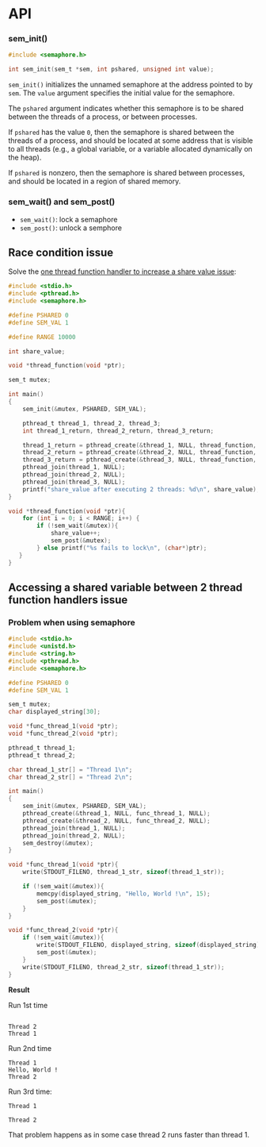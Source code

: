 # API

### sem_init()

```c
#include <semaphore.h>

int sem_init(sem_t *sem, int pshared, unsigned int value);
```

``sem_init()`` initializes the unnamed semaphore at the address pointed to by ``sem``. The ``value`` argument specifies the initial value for the semaphore.

The ``pshared`` argument indicates whether this semaphore is to be shared between the threads of a process, or between processes.

If ``pshared`` has the value ``0``, then the semaphore is shared between the threads of a process, and should be located at some address that is visible to all threads (e.g., a global variable, or a variable allocated dynamically on the heap).

If ``pshared`` is nonzero, then the semaphore is shared between processes, and should be located in a region of shared memory.

### sem_wait() and sem_post()

* ``sem_wait()``: lock a semaphore
* ``sem_post()``: unlock a semphore

## Race condition issue

Solve the [one thread function handler to increase a share value issue](https://github.com/TranPhucVinh/C/blob/master/Physical%20layer/Thread/Race%20condition.md#one-thread-function-handler-to-increase-a-share-value):

```c
#include <stdio.h>
#include <pthread.h>
#include <semaphore.h>

#define PSHARED 0
#define SEM_VAL	1

#define RANGE 10000

int share_value;

void *thread_function(void *ptr);

sem_t mutex;

int main()
{  
    sem_init(&mutex, PSHARED, SEM_VAL);

	pthread_t thread_1, thread_2, thread_3;
	int thread_1_return, thread_2_return, thread_3_return;

	thread_1_return = pthread_create(&thread_1, NULL, thread_function, "Thread 1");
    thread_2_return = pthread_create(&thread_2, NULL, thread_function, "Thread 2");
    thread_3_return = pthread_create(&thread_3, NULL, thread_function, "Thread 3");
	pthread_join(thread_1, NULL);
    pthread_join(thread_2, NULL);
    pthread_join(thread_3, NULL);
    printf("share_value after executing 2 threads: %d\n", share_value);//30000
}

void *thread_function(void *ptr){
	for (int i = 0; i < RANGE; i++) {
		if (!sem_wait(&mutex)){
			share_value++;
			sem_post(&mutex);
		} else printf("%s fails to lock\n", (char*)ptr);
   }   
}
```

## Accessing a shared variable between 2 thread function handlers issue

### Problem when using semaphore

```c
#include <stdio.h>
#include <unistd.h>
#include <string.h>
#include <pthread.h>
#include <semaphore.h>

#define PSHARED 0
#define SEM_VAL	1

sem_t mutex;
char displayed_string[30];

void *func_thread_1(void *ptr);
void *func_thread_2(void *ptr);

pthread_t thread_1;
pthread_t thread_2;

char thread_1_str[] = "Thread 1\n";
char thread_2_str[] = "Thread 2\n";

int main()
{
	sem_init(&mutex, PSHARED, SEM_VAL);
	pthread_create(&thread_1, NULL, func_thread_1, NULL);
	pthread_create(&thread_2, NULL, func_thread_2, NULL);
	pthread_join(thread_1, NULL);
	pthread_join(thread_2, NULL);
	sem_destroy(&mutex);
}

void *func_thread_1(void *ptr){
	write(STDOUT_FILENO, thread_1_str, sizeof(thread_1_str));

	if (!sem_wait(&mutex)){
		memcpy(displayed_string, "Hello, World !\n", 15);
		sem_post(&mutex);
	}
}

void *func_thread_2(void *ptr){
	if (!sem_wait(&mutex)){
		write(STDOUT_FILENO, displayed_string, sizeof(displayed_string));
		sem_post(&mutex);
	}
	write(STDOUT_FILENO, thread_2_str, sizeof(thread_1_str));
}
```

**Result**

Run 1st time

```

Thread 2
Thread 1
```

Run 2nd time

```
Thread 1
Hello, World !
Thread 2
```

Run 3rd time:

```
Thread 1

Thread 2
```

That problem happens as in some case thread 2 runs faster than thread 1.